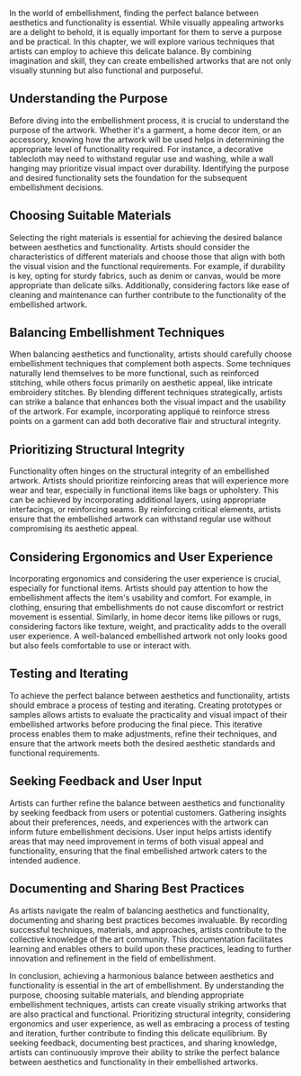 
In the world of embellishment, finding the perfect balance between aesthetics and functionality is essential. While visually appealing artworks are a delight to behold, it is equally important for them to serve a purpose and be practical. In this chapter, we will explore various techniques that artists can employ to achieve this delicate balance. By combining imagination and skill, they can create embellished artworks that are not only visually stunning but also functional and purposeful.

Understanding the Purpose
-------------------------

Before diving into the embellishment process, it is crucial to understand the purpose of the artwork. Whether it's a garment, a home decor item, or an accessory, knowing how the artwork will be used helps in determining the appropriate level of functionality required. For instance, a decorative tablecloth may need to withstand regular use and washing, while a wall hanging may prioritize visual impact over durability. Identifying the purpose and desired functionality sets the foundation for the subsequent embellishment decisions.

Choosing Suitable Materials
---------------------------

Selecting the right materials is essential for achieving the desired balance between aesthetics and functionality. Artists should consider the characteristics of different materials and choose those that align with both the visual vision and the functional requirements. For example, if durability is key, opting for sturdy fabrics, such as denim or canvas, would be more appropriate than delicate silks. Additionally, considering factors like ease of cleaning and maintenance can further contribute to the functionality of the embellished artwork.

Balancing Embellishment Techniques
----------------------------------

When balancing aesthetics and functionality, artists should carefully choose embellishment techniques that complement both aspects. Some techniques naturally lend themselves to be more functional, such as reinforced stitching, while others focus primarily on aesthetic appeal, like intricate embroidery stitches. By blending different techniques strategically, artists can strike a balance that enhances both the visual impact and the usability of the artwork. For example, incorporating appliqué to reinforce stress points on a garment can add both decorative flair and structural integrity.

Prioritizing Structural Integrity
---------------------------------

Functionality often hinges on the structural integrity of an embellished artwork. Artists should prioritize reinforcing areas that will experience more wear and tear, especially in functional items like bags or upholstery. This can be achieved by incorporating additional layers, using appropriate interfacings, or reinforcing seams. By reinforcing critical elements, artists ensure that the embellished artwork can withstand regular use without compromising its aesthetic appeal.

Considering Ergonomics and User Experience
------------------------------------------

Incorporating ergonomics and considering the user experience is crucial, especially for functional items. Artists should pay attention to how the embellishment affects the item's usability and comfort. For example, in clothing, ensuring that embellishments do not cause discomfort or restrict movement is essential. Similarly, in home decor items like pillows or rugs, considering factors like texture, weight, and practicality adds to the overall user experience. A well-balanced embellished artwork not only looks good but also feels comfortable to use or interact with.

Testing and Iterating
---------------------

To achieve the perfect balance between aesthetics and functionality, artists should embrace a process of testing and iterating. Creating prototypes or samples allows artists to evaluate the practicality and visual impact of their embellished artworks before producing the final piece. This iterative process enables them to make adjustments, refine their techniques, and ensure that the artwork meets both the desired aesthetic standards and functional requirements.

Seeking Feedback and User Input
-------------------------------

Artists can further refine the balance between aesthetics and functionality by seeking feedback from users or potential customers. Gathering insights about their preferences, needs, and experiences with the artwork can inform future embellishment decisions. User input helps artists identify areas that may need improvement in terms of both visual appeal and functionality, ensuring that the final embellished artwork caters to the intended audience.

Documenting and Sharing Best Practices
--------------------------------------

As artists navigate the realm of balancing aesthetics and functionality, documenting and sharing best practices becomes invaluable. By recording successful techniques, materials, and approaches, artists contribute to the collective knowledge of the art community. This documentation facilitates learning and enables others to build upon these practices, leading to further innovation and refinement in the field of embellishment.

In conclusion, achieving a harmonious balance between aesthetics and functionality is essential in the art of embellishment. By understanding the purpose, choosing suitable materials, and blending appropriate embellishment techniques, artists can create visually striking artworks that are also practical and functional. Prioritizing structural integrity, considering ergonomics and user experience, as well as embracing a process of testing and iteration, further contribute to finding this delicate equilibrium. By seeking feedback, documenting best practices, and sharing knowledge, artists can continuously improve their ability to strike the perfect balance between aesthetics and functionality in their embellished artworks.

